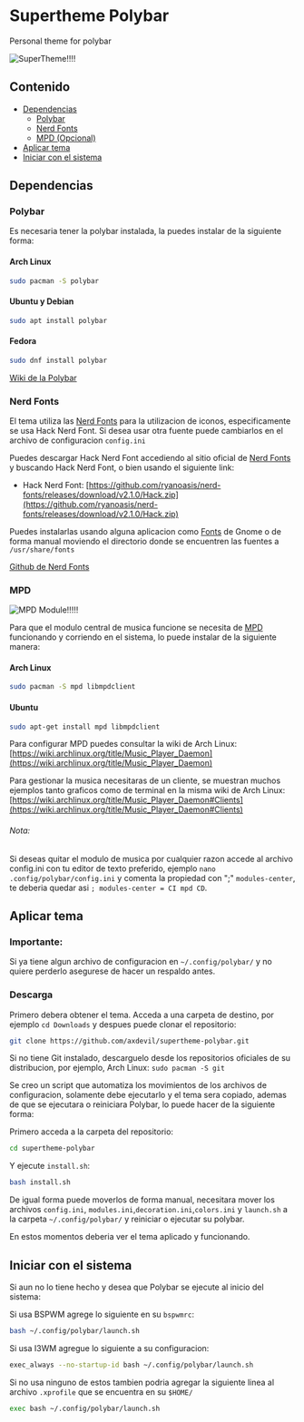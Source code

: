 # Supertheme Polybar
Personal theme for polybar

![SuperTheme!!!!](https://raw.githubusercontent.com/axdevil/supertheme-polybar/main/assets/supertheme.png)

## Contenido
- [Dependencias](#dependencias)
  - [Polybar](#polybar)
  - [Nerd Fonts](#nerd-fonts)
  - [MPD (Opcional)](#mpd)
- [Aplicar tema](#aplicar-tema)
- [Iniciar con el sistema](#iniciar-con-el-sistema)
## Dependencias

### Polybar

Es necesaria tener la polybar instalada, la puedes instalar de la siguiente forma:

#### Arch Linux
```bash
sudo pacman -S polybar
```
#### Ubuntu y Debian
```bash
sudo apt install polybar
```
#### Fedora
```bash
sudo dnf install polybar
```
[Wiki de la Polybar](https://github.com/polybar/polybar/wiki)

### Nerd Fonts

El tema utiliza las [Nerd Fonts](https://www.nerdfonts.com/#home) para la utilizacion de iconos, especificamente se usa Hack Nerd Font. Si desea usar otra fuente puede cambiarlos en el archivo de configuracion ```config.ini```

Puedes descargar Hack Nerd Font accediendo al sitio oficial de [Nerd Fonts](https://www.nerdfonts.com/#home) y buscando Hack Nerd Font, o bien usando el siguiente link:

* Hack Nerd Font: [https://github.com/ryanoasis/nerd-fonts/releases/download/v2.1.0/Hack.zip](https://github.com/ryanoasis/nerd-fonts/releases/download/v2.1.0/Hack.zip)

Puedes instalarlas usando alguna aplicacion como [Fonts](https://apps.gnome.org/es/app/org.gnome.font-viewer/) de Gnome o de forma manual moviendo el directorio donde se encuentren las fuentes a `/usr/share/fonts`

[Github de Nerd Fonts](https://github.com/ryanoasis/nerd-fonts/)

### MPD

![MPD Module!!!!!](https://raw.githubusercontent.com/axdevil/supertheme-polybar/main/assets/mpd-module.png)

Para que el modulo central de musica funcione se necesita de [MPD](https://www.musicpd.org/) funcionando y corriendo en el sistema, lo puede instalar de la siguiente manera:

#### Arch Linux

```bash
sudo pacman -S mpd libmpdclient
```

#### Ubuntu

```bash
sudo apt-get install mpd libmpdclient
```

Para configurar MPD puedes consultar la wiki de Arch Linux: [https://wiki.archlinux.org/title/Music_Player_Daemon](https://wiki.archlinux.org/title/Music_Player_Daemon)

Para gestionar la musica necesitaras de un cliente, se muestran muchos ejemplos tanto graficos como de terminal en la misma wiki de Arch Linux: [https://wiki.archlinux.org/title/Music_Player_Daemon#Clients](https://wiki.archlinux.org/title/Music_Player_Daemon#Clients)

###### Nota:

Si deseas quitar el modulo de musica por cualquier razon accede al archivo config.ini con tu editor de texto preferido, ejemplo ```nano .config/polybar/config.ini``` y comenta la propiedad con ";" ```modules-center```, te deberia quedar asi ```; modules-center = CI mpd CD```.

## Aplicar tema

### Importante:
Si ya tiene algun archivo de configuracion en `~/.config/polybar/` y no quiere perderlo asegurese de hacer un respaldo antes.

### Descarga

Primero debera obtener el tema. Acceda a una carpeta de destino, por ejemplo ```cd Downloads``` y despues puede clonar el repositorio:

```bash
git clone https://github.com/axdevil/supertheme-polybar.git
```

Si no tiene Git instalado, descarguelo desde los repositorios oficiales de su distribucion, por ejemplo, Arch Linux: ```sudo pacman -S git```

Se creo un script que automatiza los movimientos de los archivos de configuracion, solamente debe ejecutarlo y el tema sera copiado, ademas de que se ejecutara o reiniciara Polybar, lo puede hacer de la siguiente forma:

Primero acceda a la carpeta del repositorio:

```bash
cd supertheme-polybar
```

Y ejecute ```install.sh```:

```bash
bash install.sh
```

De igual forma puede moverlos de forma manual, necesitara mover los archivos `config.ini`, `modules.ini`,`decoration.ini`,`colors.ini` y `launch.sh` a la carpeta `~/.config/polybar/` y reiniciar o ejecutar su polybar.

En estos momentos deberia ver el tema aplicado y funcionando.

## Iniciar con el sistema

Si aun no lo tiene hecho y desea que Polybar se ejecute al inicio del sistema:

Si usa BSPWM agrege lo siguiente en su `bspwmrc`:

```bash
bash ~/.config/polybar/launch.sh
```

Si usa I3WM agregue lo siguiente a su configuracion:

```bash
exec_always --no-startup-id bash ~/.config/polybar/launch.sh
```

Si no usa ninguno de estos tambien podria agregar la siguiente linea al archivo `.xprofile` que se encuentra en su `$HOME/`

```bash
exec bash ~/.config/polybar/launch.sh
```
